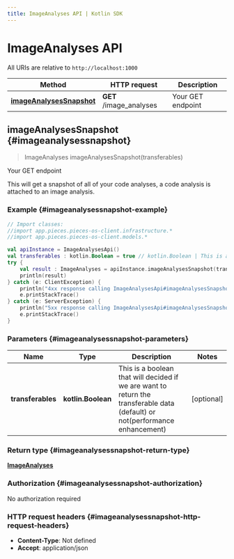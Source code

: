 ```yaml
---
title: ImageAnalyses API | Kotlin SDK
---
```


# ImageAnalyses API

All URIs are relative to `http://localhost:1000`

Method | HTTP request | Description
------------- | ------------- | -------------
[**imageAnalysesSnapshot**](#imageanalysessnapshot) | **GET** /image_analyses | Your GET endpoint


## **imageAnalysesSnapshot** {#imageanalysessnapshot}
> ImageAnalyses imageAnalysesSnapshot(transferables)

Your GET endpoint

This will get a snapshot of all of your code analyses, a code analysis is attached to an image analysis.

### Example {#imageanalysessnapshot-example}
```kotlin
// Import classes:
//import app.pieces.pieces-os-client.infrastructure.*
//import app.pieces.pieces-os-client.models.*

val apiInstance = ImageAnalysesApi()
val transferables : kotlin.Boolean = true // kotlin.Boolean | This is a boolean that will decided if we are want to return the transferable data (default) or not(performance enhancement)
try {
    val result : ImageAnalyses = apiInstance.imageAnalysesSnapshot(transferables)
    println(result)
} catch (e: ClientException) {
    println("4xx response calling ImageAnalysesApi#imageAnalysesSnapshot")
    e.printStackTrace()
} catch (e: ServerException) {
    println("5xx response calling ImageAnalysesApi#imageAnalysesSnapshot")
    e.printStackTrace()
}
```

### Parameters {#imageanalysessnapshot-parameters}

Name | Type | Description  | Notes
------------- | ------------- | ------------- | -------------
 **transferables** | **kotlin.Boolean**| This is a boolean that will decided if we are want to return the transferable data (default) or not(performance enhancement) | [optional]

### Return type {#imageanalysessnapshot-return-type}

[**ImageAnalyses**](../models/ImageAnalyses)

### Authorization {#imageanalysessnapshot-authorization}

No authorization required

### HTTP request headers {#imageanalysessnapshot-http-request-headers}

 - **Content-Type**: Not defined
 - **Accept**: application/json

